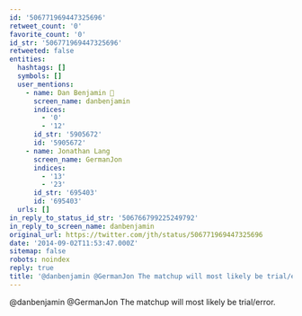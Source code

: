 ```yaml
---
id: '506771969447325696'
retweet_count: '0'
favorite_count: '0'
id_str: '506771969447325696'
retweeted: false
entities:
  hashtags: []
  symbols: []
  user_mentions:
    - name: Dan Benjamin 👻
      screen_name: danbenjamin
      indices:
        - '0'
        - '12'
      id_str: '5905672'
      id: '5905672'
    - name: Jonathan Lang
      screen_name: GermanJon
      indices:
        - '13'
        - '23'
      id_str: '695403'
      id: '695403'
  urls: []
in_reply_to_status_id_str: '506766799225249792'
in_reply_to_screen_name: danbenjamin
original_url: https://twitter.com/jth/status/506771969447325696
date: '2014-09-02T11:53:47.000Z'
sitemap: false
robots: noindex
reply: true
title: '@danbenjamin @GermanJon The matchup will most likely be trial/error.'
---
```


@danbenjamin @GermanJon The matchup will most likely be trial/error.